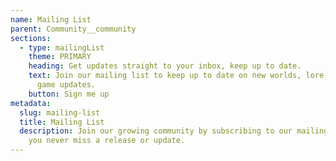 ```yaml
---
name: Mailing List
parent: Community__community
sections:
  - type: mailingList
    theme: PRIMARY
    heading: Get updates straight to your inbox, keep up to date.
    text: Join our mailing list to keep up to date on new worlds, lore, and other
      game updates.
    button: Sign me up
metadata:
  slug: mailing-list
  title: Mailing List
  description: Join our growing community by subscribing to our mailing list, so
    you never miss a release or update.
---
```

